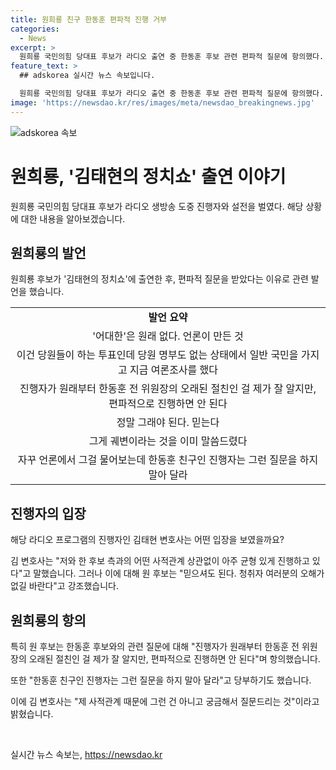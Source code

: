 ```yaml
---
title: 원희룡 친구 한동훈 편파적 진행 거부
categories:
  - News
excerpt: >
  원희룡 국민의힘 당대표 후보가 라디오 출연 중 한동훈 후보 관련 편파적 질문에 항의했다. 김태현 진행자는 균형 있게 진행 중이며 사적관계와 무관하게 질문하는 것을 강조했지만, 원 후보는 여론조사와 관련해 의구심을 제기하며 계속해서 강한 입장을 보였다. 해당 상황에서 나경원 후보와의 단일화 가능성에 대한 질문에도 한동훈과의 관계로 편파성을 떠나 질문 자체를 거부하는 모습을 보였다.
feature_text: >
  ## adskorea 실시간 뉴스 속보입니다.

  원희룡 국민의힘 당대표 후보가 라디오 출연 중 한동훈 후보 관련 편파적 질문에 항의했다. 김태현 진행자는 균형 있게 진행 중이며 사적관계와 무관하게 질문하는 것을 강조했지만, 원 후보는 여론조사와 관련해 의구심을 제기하며 계속해서 강한 입장을 보였다. 해당 상황에서 나경원 후보와의 단일화 가능성에 대한 질문에도 한동훈과의 관계로 편파성을 떠나 질문 자체를 거부하는 모습을 보였다.
image: 'https://newsdao.kr/res/images/meta/newsdao_breakingnews.jpg'
---
```


<p><img src="https://newsdao.kr/res/images/meta/newsdao_breakingnews.jpg" alt="adskorea 속보" /></p>

<h1>원희룡, '김태현의 정치쇼' 출연 이야기</h1>

<p data-ke-size="size16">원희룡 국민의힘 당대표 후보가 라디오 생방송 도중 진행자와 설전을 벌였다. 해당 상황에 대한 내용을 알아보겠습니다.</p>

<h2>원희룡의 발언</h2>

<p data-ke-size="size16">원희룡 후보가 '김태현의 정치쇼'에 출연한 후, 편파적 질문을 받았다는 이유로 관련 발언을 했습니다.</p>

<table>
    <tr>
        <td style="text-align: center; height: 17px;"><b>발언 요약</b></td>
    </tr>
    <tr>
        <td style="text-align: center; height: 17px;">'어대한'은 원래 없다. 언론이 만든 것</td>
    </tr>
    <tr>
        <td style="text-align: center; height: 17px;">이건 당원들이 하는 투표인데 당원 명부도 없는 상태에서 일반 국민을 가지고 지금 여론조사를 했다</td>
    </tr>
    <tr>
        <td style="text-align: center; height: 17px;">진행자가 원래부터 한동훈 전 위원장의 오래된 절친인 걸 제가 잘 알지만, 편파적으로 진행하면 안 된다</td>
    </tr>
    <tr>
        <td style="text-align: center; height: 17px;">정말 그래야 된다. 믿는다</td>
    </tr>
    <tr>
        <td style="text-align: center; height: 17px;">그게 궤변이라는 것을 이미 말씀드렸다</td>
    </tr>
    <tr>
        <td style="text-align: center; height: 17px;">자꾸 언론에서 그걸 물어보는데 한동훈 친구인 진행자는 그런 질문을 하지 말아 달라</td>
    </tr>
</table>

<h2>진행자의 입장</h2>

<p data-ke-size="size16">해당 라디오 프로그램의 진행자인 김태현 변호사는 어떤 입장을 보였을까요? </p>

<p data-ke-size="size16">김 변호사는 "저와 한 후보 측과의 어떤 사적관계 상관없이 아주 균형 있게 진행하고 있다"고 말했습니다. 그러나 이에 대해 원 후보는 "믿으셔도 된다. 청취자 여러분의 오해가 없길 바란다"고 강조했습니다.</p>

<h2>원희룡의 항의</h2>

<p data-ke-size="size16">특히 원 후보는 한동훈 후보와의 관련 질문에 대해 "진행자가 원래부터 한동훈 전 위원장의 오래된 절친인 걸 제가 잘 알지만, 편파적으로 진행하면 안 된다"며 항의했습니다.</p>

<p data-ke-size="size16">또한 "한동훈 친구인 진행자는 그런 질문을 하지 말아 달라"고 당부하기도 했습니다.</p>

<p data-ke-size="size16">이에 김 변호사는 "제 사적관계 때문에 그런 건 아니고 궁금해서 질문드리는 것"이라고 밝혔습니다.</p>

<p data-ke-size="size16">&nbsp;</p>
실시간 뉴스 속보는, <a href="https://newsdao.kr" rel="dofollow">https://newsdao.kr</a>


